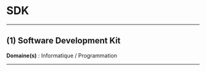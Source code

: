 # SDK

--------------------

## (1) Software Development Kit

**Domaine(s)** : Informatique / Programmation

--------------------
